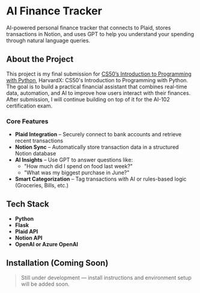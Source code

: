 # AI Finance Tracker

AI-powered personal finance tracker that connects to Plaid, stores transactions in Notion, and uses GPT to help you understand your spending through natural language queries.

## About the Project

This project is my final submission for [CS50’s Introduction to Programming with Python](https://www.edx.org/learn/python/harvard-university-cs50-s-introduction-to-programming-with-python), HarvardX: CS50's Introduction to Programming with Python. The goal is to build a practical financial assistant that combines real-time data, automation, and AI to improve how users interact with their finances.  After submission, I will continue building on top of it for the AI-102 certification exam. 

### Core Features
- **Plaid Integration** – Securely connect to bank accounts and retrieve recent transactions
- **Notion Sync** – Automatically store transaction data in a structured Notion database
- **AI Insights** – Use GPT to answer questions like:
  - "How much did I spend on food last week?"
  - "What was my biggest purchase in June?"
- **Smart Categorization** – Tag transactions with AI or rules-based logic (Groceries, Bills, etc.)

## Tech Stack

- **Python**
- **Flask**
- **Plaid API**
- **Notion API**
- **OpenAI or Azure OpenAI**

## Installation (Coming Soon)

> Still under development — install instructions and environment setup will be added soon.

